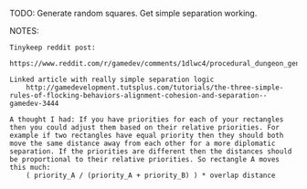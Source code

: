 
TODO:
	Generate random squares. Get simple separation working.

NOTES:
	
	Tinykeep reddit post:
		https://www.reddit.com/r/gamedev/comments/1dlwc4/procedural_dungeon_generation_algorithm_explained/

	Linked article with really simple separation logic
		http://gamedevelopment.tutsplus.com/tutorials/the-three-simple-rules-of-flocking-behaviors-alignment-cohesion-and-separation--gamedev-3444

	A thought I had: If you have priorities for each of your rectangles then you could adjust them based on their relative priorities. For example if two rectangles have equal priority then they should both move the same distance away from each other for a more diplomatic separation. If the priorities are different then the distances should be proportional to their relative priorities. So rectangle A moves this much: 
		( priority_A / (priority_A + priority_B) ) * overlap distance

